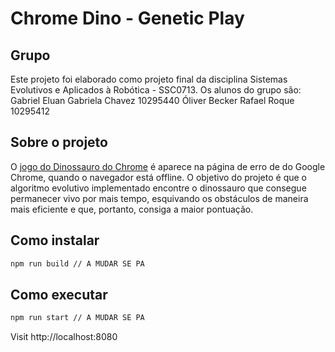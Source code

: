 # Chrome Dino - Genetic Play

## Grupo
Este projeto foi elaborado como projeto final da disciplina Sistemas Evolutivos e Aplicados à Robótica - SSC0713. 
Os alunos do grupo são:
Gabriel Eluan
Gabriela Chavez   10295440
Óliver Becker
Rafael Roque      10295412

## Sobre o projeto

O [jogo do Dinossauro do Chrome](https://cs.chromium.org/chromium/src/components/neterror/resources/offline.js?q=t-rex+package:%5Echromium$&dr=C&l=7) é aparece na página de erro de do Google Chrome, quando o navegador está offline. O objetivo do projeto é que o algoritmo evolutivo implementado encontre o dinossauro que consegue permanecer vivo por mais tempo, esquivando os obstáculos de maneira mais eficiente e que, portanto, consiga a maior pontuação.


## Como instalar

```sh
npm run build // A MUDAR SE PA
```


## Como executar


```sh
npm run start // A MUDAR SE PA
```

Visit http://localhost:8080
